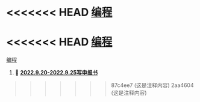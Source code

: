 <<<<<<< HEAD
[编程](这是研究生的生活1.md ':include')
=======
<<<<<<< HEAD
[编程](这是研究生的生活1.md ':include')
=======
[编程](这是研究生的生活1.md ':include')

1. 🔗 **[2022.9.20-2022.9.25写申报书](这是研究生的生活/02写申报书)**
>>>>>>> 87c4ee7 (这是注释内容)
>>>>>>> 2aa4604 (这是注释内容)
